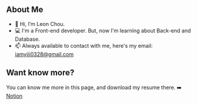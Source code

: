 <h2>About Me</h2>
<ul>
  <li>
    <div>👋 Hi, I’m Leon Chou. </div>
  </li>
  <li>
    <div>💻 I'm a Front-end developer. But, now I'm learning about Back-end and Database.</div>
  </li>
  <li>
    <div>📫 Always available to contact with me, here's my email: <a href="mailto:iamyiii0328@gmail.com">iamyiii0328@gmail.com</a></div>
  </li>
</ul>

<h2>Want know more?</h2>
<span>You can know me more in this page, and download my resume there. ➡️ </span><a href="https://leonchou.notion.site/Leon-Chou-81d0b75acbab4a44a7e6a6ffac0f55f7?pvs=4">Notion</a>



<!---
leon11081991/leon11081991 is a ✨ special ✨ repository because its `README.md` (this file) appears on your GitHub profile.
You can click the Preview link to take a look at your changes.
--->
